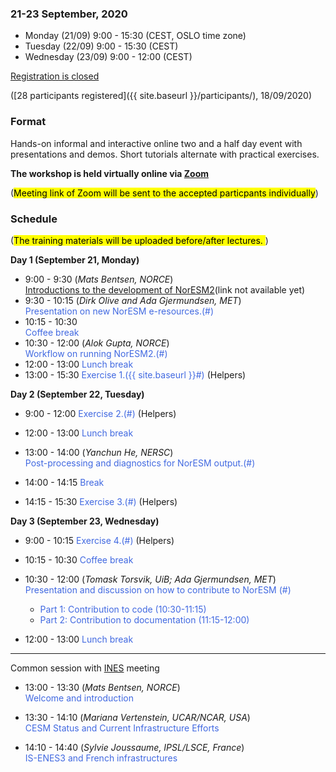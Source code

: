 
### 21-23 September, 2020
- Monday (21/09) 9:00 - 15:30 (CEST, OSLO time zone)
- Tuesday (22/09) 9:00 - 15:30 (CEST)
- Wednesday (23/09) 9:00 - 12:00 (CEST)

<!--
<a class="btn btn-info disabled" href="#" data-mode="1" target="_blank">Registration will open soon</a>
<a class="btn btn-success" href="https://skjemaker.app.uib.no/view.php?id=8805572" data-mode="1" target="_blank">Register here</a>
-->
<a class="btn btn-danger disabled" href="#" data-mode="1" target="_blank">Registration is closed</a>

([28 participants registered]({{ site.baseurl }}/participants/), 18/09/2020)

### Format

Hands-on informal and interactive online two and a half day event with 
presentations and demos. Short tutorials alternate with practical
exercises.

**The workshop is held virtually online via [Zoom](https://zoom.us/)**

(<mark>Meeting link of Zoom will be sent to the accepted particpants individually</mark>)

### Schedule
(<mark>The training materials will be uploaded before/after lectures. </mark>)

**Day 1 (September 21, Monday)**
- 9:00 - 9:30 
  (_Mats Bentsen, NORCE_) \
  [Introductions to the development of NorESM2](#)(link not available yet)
- 9:30 - 10:15
  (_Dirk Olive and Ada Gjermundsen, MET_) \
  <span style="color:royalblue"> Presentation on new NorESM e-resources.(#)  </span>
- 10:15 - 10:30 \
  <span style="color:royalblue"> Coffee break   </span>
- 10:30 - 12:00
  (_Alok Gupta, NORCE_) \
  <span style="color:royalblue"> Workflow on running NorESM2.(#) </span>
- 12:00 - 13:00
  <span style="color:royalblue"> Lunch break </span>
- 13:00 - 15:30
  <span style="color:royalblue"> Exercise 1.({{ site.baseurl }}#) </span>
  (Helpers)

**Day 2 (September 22, Tuesday)**
- 9:00 - 12:00
  <span style="color:royalblue"> Exercise 2.(#) </span>
  (Helpers)
- 12:00 - 13:00
  <span style="color:royalblue"> Lunch break </span>

- 13:00 - 14:00
  (_Yanchun He, NERSC_) \
  <span style="color:royalblue"> Post-processing and diagnostics for NorESM output.(#) </span>
- 14:00 - 14:15
  <span style="color:royalblue"> Break </span>
- 14:15 - 15:30
  <span style="color:royalblue"> Exercise 3.(#) </span>
  (Helpers)

**Day 3 (September 23, Wednesday)**
- 9:00 - 10:15
  <span style="color:royalblue"> Exercise 4.(#) </span>
  (Helpers)
- 10:15 - 10:30
  <span style="color:royalblue"> Coffee break </span>
- 10:30 - 12:00 (_Tomask Torsvik, UiB; Ada Gjermundsen, MET_)\
  <span style="color:royalblue"> Presentation and discussion on how to contribute to NorESM (#) </span>
    * <span style="color:royalblue"> Part 1: Contribution to code (10:30-11:15) </span>
    * <span style="color:royalblue"> Part 2: Contribution to documentation (11:15-12:00) </span>

- 12:00 - 13:00
  <span style="color:royalblue"> Lunch break </span>

---
Common session with [INES](https://www.ines.noresm.org) meeting

- 13:00 - 13:30 (_Mats Bentsen, NORCE_)\
<span style="color:royalblue"> Welcome and introduction </span>

- 13:30 - 14:10 (_Mariana Vertenstein, UCAR/NCAR, USA_) \
<span style="color:royalblue"> CESM Status and Current Infrastructure Efforts </span>

- 14:10 - 14:40 (_Sylvie Joussaume, IPSL/LSCE, France_) \
<span style="color:royalblue"> IS-ENES3 and French infrastructures </span>
